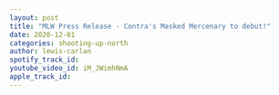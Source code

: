 ```yaml
---
layout: post
title: "MLW Press Release - Contra's Masked Mercenary to debut!"
date: 2020-12-01
categories: shooting-up-north
author: lewis-carlan
spotify_track_id: 
youtube_video_id: iM_JWimhNmA
apple_track_id: 
---
```

